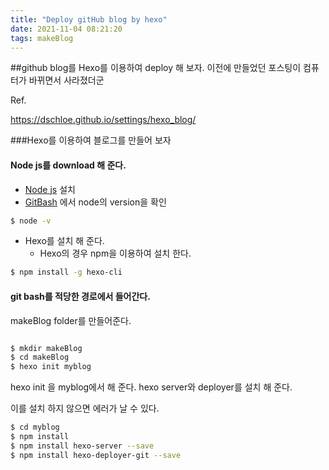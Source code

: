 ```yaml
---
title: "Deploy gitHub blog by hexo"
date: 2021-11-04 08:21:20
tags: makeBlog
---
```




##github blog를 Hexo를 이용하여 deploy 해 보자.
    이전에 만들었던 포스팅이 컴퓨터가 바뀌면서 사라졌더군

Ref.

https://dschloe.github.io/settings/hexo_blog/


###Hexo를 이용하여 블로그를 만들어 보자 


#### Node js를 download 해 준다. 
+ [Node js](https://nodejs.org/en/) 설치
+ [GitBash](https://git-scm.com/) 에서 node의 version을  확인

```bash
$ node -v
```
+ Hexo를 설치 해 준다. 
  + Hexo의 경우  npm을 이용하여 설치 한다. 

```bash
$ npm install -g hexo-cli
```



#### git bash를 적당한 경로에서 들어간다. 
makeBlog folder를 만들어준다. 

``` bash

$ mkdir makeBlog
$ cd makeBlog
$ hexo init myblog

```

hexo init 을 myblog에서 해 준다. 
hexo server와 deployer를 설치 해 준다. 

이를 설치 하지 않으면 에러가 날 수 있다. 

``` bash
$ cd myblog
$ npm install
$ npm install hexo-server --save
$ npm install hexo-deployer-git --save
```



